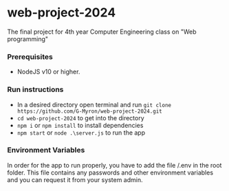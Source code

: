 # web-project-2024
The final project for 4th year Computer Engineering class on "Web programming"


### Prerequisites
- NodeJS v10 or higher.

### Run instructions
- In a desired directory open terminal and run `git clone https://github.com/G-Myron/web-project-2024.git`
- `cd web-project-2024` to get into the directory
- `npm i` or `npm install` to install dependencies
- `npm start` or `node .\server.js` to run the app

### Environment Variables
In order for the app to run properly, you have to add the file /.env in the root folder.
This file contains any passwords and other environment variables and you can request it from your system admin.

